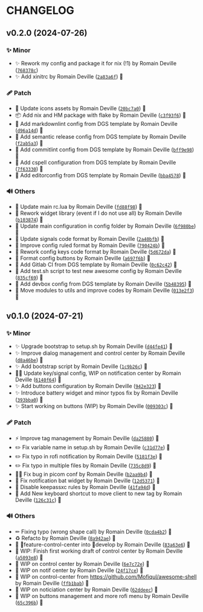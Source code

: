 <!-- markdownlint-disable-file -->
# CHANGELOG

## v0.2.0 (2024-07-26)

### ✨ Minor

  * ✨ Rework  my config and package it  for nix (!1) by Romain Deville ([`768378c`](https://framagit.org/rdeville-public/dotfiles/awesome/-/commit/768378c5d87b84e8c8622325bac153916f35fea2))
  * ✨ Add xinitrc by Romain Deville ([`2a83a6f`](https://framagit.org/rdeville-public/dotfiles/awesome/-/commit/2a83a6f41c0047143967e2ace6cde0db04e7f8ff)) 🔏

### 🩹 Patch

  * 🍱 Update icons assets by Romain Deville ([`20bc7a0`](https://framagit.org/rdeville-public/dotfiles/awesome/-/commit/20bc7a04c6fb42de4af5dba9bbd5e2b9bd41cd3e)) 🔏
  * 📦️ Add nix and HM package with flake by Romain Deville ([`c3f93f6`](https://framagit.org/rdeville-public/dotfiles/awesome/-/commit/c3f93f65b1a95e2b7a0b5e10c77192e866438a71)) 🔏
  * 🔧 Add markdownlint config from DGS template by Romain Deville ([`d96a14d`](https://framagit.org/rdeville-public/dotfiles/awesome/-/commit/d96a14dd7fa437e6d6e59f492f154834ffa4a69a)) 🔏
  * 🔧 Add semantic release config from DGS template by Romain Deville ([`f2ab5a3`](https://framagit.org/rdeville-public/dotfiles/awesome/-/commit/f2ab5a3bf5545ed8e073d854c562cc477a6a1cb2)) 🔏
  * 🔧 Add commitlint config from DGS template by Romain Deville ([`bff9e98`](https://framagit.org/rdeville-public/dotfiles/awesome/-/commit/bff9e98e53984921cdf5586c4bf594fafab2bf15)) 🔏
  * 🔧 Add cspell configuration from DGS template by Romain Deville ([`7f63330`](https://framagit.org/rdeville-public/dotfiles/awesome/-/commit/7f633309ab0c6224f7068b8304346002b62b7469)) 🔏
  * 🔧 Add editorconfig from DGS template by Romain Deville ([`bba4578`](https://framagit.org/rdeville-public/dotfiles/awesome/-/commit/bba45783a2ad2b88c8ffe36f5d75b11c66cff0ad)) 🔏

### 🔊 Others

  * 🎨 Update main rc.lua by Romain Deville ([`fd88f98`](https://framagit.org/rdeville-public/dotfiles/awesome/-/commit/fd88f98d64b45fc0d8e98da0e2aae2a8372f7414)) 🔏
  * 🎨 Rework widget library (event if I do not use all) by Romain Deville ([`b103874`](https://framagit.org/rdeville-public/dotfiles/awesome/-/commit/b10387404809d973eb23191c871285ece32a346a)) 🔏
  * 🎨 Update main configuration in config folder by Romain Deville ([`6f980be`](https://framagit.org/rdeville-public/dotfiles/awesome/-/commit/6f980be4c679fd76ee8cc86fd1e5597ebfd4a719)) 🔏
  * 🎨 Update signals code format by Romain Deville ([`2a40bfb`](https://framagit.org/rdeville-public/dotfiles/awesome/-/commit/2a40bfbbc7f6a0d1a039e51984d6dfbf9ac47bc5)) 🔏
  * 🎨 Improve config ruled format by Romain Deville ([`790424b`](https://framagit.org/rdeville-public/dotfiles/awesome/-/commit/790424b54738b3bb9f106a941c7fed399e6ea2d5)) 🔏
  * 🎨 Rework config keys code format by Romain Deville ([`5d672da`](https://framagit.org/rdeville-public/dotfiles/awesome/-/commit/5d672da5c61e31a821aa4ad8bb057f6321d340cf)) 🔏
  * 🎨 Format config buttons by Romain Deville ([`a697f6b`](https://framagit.org/rdeville-public/dotfiles/awesome/-/commit/a697f6b357bf3114046ccf0a223bd733ec1eac13)) 🔏
  * 👷 Add Gitlab CI from DGS template by Romain Deville ([`0c62c42`](https://framagit.org/rdeville-public/dotfiles/awesome/-/commit/0c62c420e945046a3b23466f56c5384724e3aa48)) 🔏
  * 🔨 Add test.sh script to test new awesome config by Romain Deville ([`835cf69`](https://framagit.org/rdeville-public/dotfiles/awesome/-/commit/835cf6972a1e7231d85a6dba97d29588cdfe3b08)) 🔏
  * 🔨 Add devbox config from DGS template by Romain Deville ([`5b48395`](https://framagit.org/rdeville-public/dotfiles/awesome/-/commit/5b48395fbe58183af571211090ca83e96e98dbf2)) 🔏
  * 🚚 Move modules to utils and improve codes by Romain Deville ([`013e2f3`](https://framagit.org/rdeville-public/dotfiles/awesome/-/commit/013e2f3f52cac01ac006638577ae335d891c332f)) 🔏

## v0.1.0 (2024-07-21)

### ✨ Minor

  * ✨ Upgrade bootstrap to setup.sh by Romain Deville ([`d44fe41`](https://framagit.org/rdeville-public/dotfiles/awesome/-/commit/d44fe4175678cbd4defa2f1c6f40a91dae975b37)) 🔏
  * ✨ Improve dialog management and control center by Romain Deville ([`d8a46be`](https://framagit.org/rdeville-public/dotfiles/awesome/-/commit/d8a46be3ca22e73e8d41a4a9fc40c6a6d95c7608)) 🔏
  * ✨ Add bootstrap script by Romain Deville ([`1c9b26c`](https://framagit.org/rdeville-public/dotfiles/awesome/-/commit/1c9b26c678859a625fd3de07bc16fe908d74ede0)) 🔏
  * 🔧✨ Update key/signal config, WIP on notification center by Romain Deville ([`6140f64`](https://framagit.org/rdeville-public/dotfiles/awesome/-/commit/6140f648d1d08e43dc93f805a3f055857b8f968e)) 🔏
  * ✨ Add buttons configuration by Romain Deville ([`942e323`](https://framagit.org/rdeville-public/dotfiles/awesome/-/commit/942e323b1ccd1532c702294817454f151af3e25a)) 🔏
  * ✨ Introduce battery widget and minor typos fix by Romain Deville ([`393bba0`](https://framagit.org/rdeville-public/dotfiles/awesome/-/commit/393bba0efec555157c708bc506d1e576f7b8a78d)) 🔏
  * ✨ Start working on buttons (WIP) by Romain Deville ([`009303c`](https://framagit.org/rdeville-public/dotfiles/awesome/-/commit/009303c81396d57938feb704086cdb04727d80de)) 🔏

### 🩹 Patch

  * ⚡️ Improve tag management by Romain Deville ([`da25880`](https://framagit.org/rdeville-public/dotfiles/awesome/-/commit/da258808f5ecc2757fc7647b59c000c74eb5ccff)) 🔏
  * ✏️ Fix variable name in setup.sh by Romain Deville ([`c31d77e`](https://framagit.org/rdeville-public/dotfiles/awesome/-/commit/c31d77e81596054b727c37effc9e436d86f0874e)) 🔏
  * ✏️ Fix typo in rofi notification by Romain Deville ([`5181f3e`](https://framagit.org/rdeville-public/dotfiles/awesome/-/commit/5181f3ed05f5ace0bf7c740e184320d42f9d7c2b)) 🔏
  * ✏️ Fix typo in multiple files by Romain Deville ([`735c8d9`](https://framagit.org/rdeville-public/dotfiles/awesome/-/commit/735c8d9271e4ce0ae3163f4efc40e1bf5b10bf25)) 🔏
  * 🔧🐛 Fix bug in picom conf by Romain Deville ([`b2aa9b4`](https://framagit.org/rdeville-public/dotfiles/awesome/-/commit/b2aa9b42711f73da429f82f462c0575e3587a697)) 🔏
  * 🐛 Fix notification bat widget by Romain Deville ([`12d5371`](https://framagit.org/rdeville-public/dotfiles/awesome/-/commit/12d537120565eecee4744b26963b70b14e27a450)) 🔏
  * 🔧 Disable keepassxc rules by Romain Deville ([`41fa94d`](https://framagit.org/rdeville-public/dotfiles/awesome/-/commit/41fa94d65649ef520fc775246fedc48053ec9a1e)) 🔏
  * 🔧 Add New keyboard shortcut to move client to new tag by Romain Deville ([`126c31c`](https://framagit.org/rdeville-public/dotfiles/awesome/-/commit/126c31c05de934452eed3ba3cb519429548f6d24)) 🔏

### 🔊 Others

  * ✏ Fixing typo (wrong shape call) by Romain Deville ([`0cda4b2`](https://framagit.org/rdeville-public/dotfiles/awesome/-/commit/0cda4b262e6f896b9bd542d42b940ddb1fce5e06)) 🔏
  * ♻️  Refacto by Romain Deville ([`8a942ae`](https://framagit.org/rdeville-public/dotfiles/awesome/-/commit/8a942ae54e416de253295b5eacc047f4f24cffe9)) 🔏
  * 🔀 feature-control-center into develop by Romain Deville ([`83a63e6`](https://framagit.org/rdeville-public/dotfiles/awesome/-/commit/83a63e6891f592fe04c6c2c98e7429c0babc1574)) 🔏
  * 🚧 WIP: Finish first working draft of control center by Romain Deville ([`a5093e8`](https://framagit.org/rdeville-public/dotfiles/awesome/-/commit/a5093e8145726afa2a6db4f831a5825381bb8f2f)) 🔏
  * 🚧 WIP on control center by Romain Deville ([`6e7c72e`](https://framagit.org/rdeville-public/dotfiles/awesome/-/commit/6e7c72ee7aa8c6f542adeaa5671b59292856824a)) 🔏
  * 🚧 WIP on notif center by Romain Deville ([`24f17ce`](https://framagit.org/rdeville-public/dotfiles/awesome/-/commit/24f17cec3e5ed14a0a97619dc91d0e3918b05708)) 🔏
  * 🚧 WIP on control-center from https://github.com/Mofiqul/awesome-shell by Romain Deville ([`ffb1bab`](https://framagit.org/rdeville-public/dotfiles/awesome/-/commit/ffb1babf3650cbb6605eeb7e777477b651a761a0)) 🔏
  * 🚧 WIP on noticiation center by Romain Deville ([`62ddeec`](https://framagit.org/rdeville-public/dotfiles/awesome/-/commit/62ddeecdec23e3229f3e92a18ebcaa5f7f2ab203)) 🔏
  * 🚧 WIP on buttons management and more rofi menu by Romain Deville ([`65c396b`](https://framagit.org/rdeville-public/dotfiles/awesome/-/commit/65c396b4412dcea6560f995397893a1d287c203a)) 🔏
